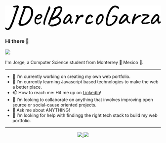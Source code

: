 <p align="center">
  <a href="https://www.linkedin.com/in/jdelbarco/"><img src="https://github.com/Jdelbarcogarza/Jdelbarcogarza/blob/main/brand%20name.png"</img></a>
</p>

### Hi there 👋

![](https://komarev.com/ghpvc/?username=Jdelbarcogarza&color=brightgreen&label=PROFILE+VIEWS)

I'm Jorge, a Computer Science student from Monterrey 🤠 Mexico 🌵.

---

- 🔭 I’m currently working on creating my own web portfolio.
- 🌱 I’m currently learning Javascript based technologies to make the web a better place.
- 📫 How to reach me: Hit me up on <a href="https://www.linkedin.com/in/jdelbarco/">LinkedIn</a>!
- 👯 I’m looking to collaborate on anything that involves improving open source or social-cause oriented projects.
- 💬 Ask me about ANYTHING!
- 🤔 I’m looking for help with findingg the right tech stack to build my web portfolio.

---

<div align="center">
<a href="https://github.com/anuraghazra/github-readme-stats">
  <img height="180em" src="https://github-readme-stats.vercel.app/api?username=Jdelbarcogarza&show_icons=true&theme=chartreuse-dark" />

  <img height="180em" src="https://github-readme-stats.vercel.app/api/top-langs/?username=Jdelbarcogarza&layout=compact&theme=chartreuse-dark" />
</a>
  </div>
<!--
-->
